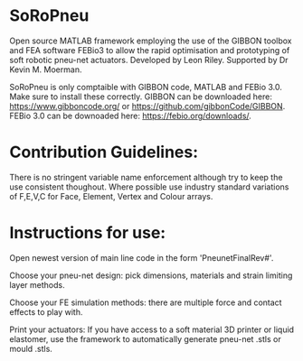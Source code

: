 # SoRoPneu
Open source MATLAB framework employing the use of the GIBBON toolbox and FEA software FEBio3 to allow the rapid optimisation and prototyping of soft robotic pneu-net actuators.
Developed by Leon Riley. Supported by Dr Kevin M. Moerman.


SoRoPneu is only comptaible with GIBBON code, MATLAB and FEBio 3.0. Make sure to install these correctly. 
GIBBON can be downloaded here: 
https://www.gibboncode.org/ or https://github.com/gibbonCode/GIBBON.
FEBio 3.0 can be downoaded here:
https://febio.org/downloads/.

# Contribution Guidelines:
There is no stringent variable name enforcement although try to keep the use consistent thoughout.
Where possible use industry standard variations of F,E,V,C for Face, Element, Vertex and Colour arrays.


# Instructions for use:
Open newest version of main line code in the form 'PneunetFinalRev#'.

Choose your pneu-net design: pick dimensions, materials and strain limiting layer methods.

Choose your FE simulation methods: there are multiple force and contact effects to play with.

Print your actuators: If you have access to a soft material 3D printer or liquid elastomer, use the framework to automatically generate pneu-net .stls or mould .stls.

